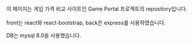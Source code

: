 이 페이지는 게임 가격 비교 사이트인 Game Portal 프로젝트의 repository입니다.<br></br>
front는 react와 react-bootstrap, back은 express를 사용하였습니다.

DB는 mysql 8.0을 사용했습니다.
